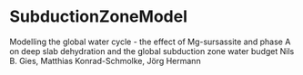 # SubductionZoneModel

Modelling the global water cycle - the effect of Mg-sursassite and phase A on deep slab dehydration and the global subduction zone water budget
Nils B. Gies, Matthias Konrad-Schmolke, Jörg Hermann
